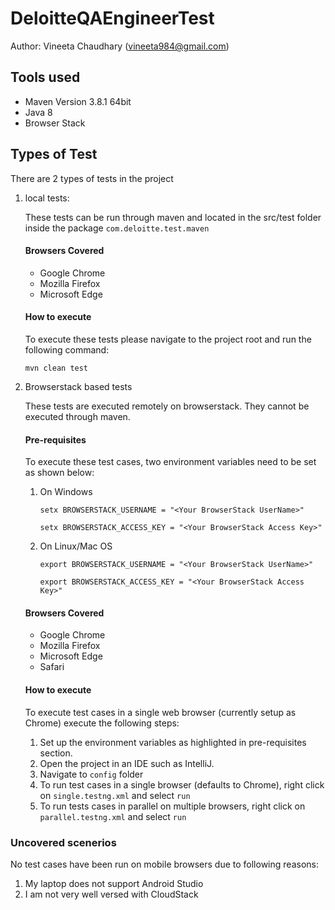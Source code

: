 # DeloitteQAEngineerTest
Author: Vineeta Chaudhary (vineeta984@gmail.com)
## Tools used
* Maven Version 3.8.1 64bit
* Java 8
* Browser Stack

## Types of Test
There are 2 types of tests in the project
1. local tests:
   
   These tests can be run through maven and located in the src/test folder inside the package `com.deloitte.test.maven`
   
   #### Browsers Covered
    * Google Chrome
    * Mozilla Firefox
    * Microsoft Edge
    
   #### How to execute 
   To execute these tests please navigate to the project root and run the following command:
   
   `mvn clean test`
   
2. Browserstack based tests
   
   These tests are executed remotely on browserstack. They cannot be executed through maven.
   
   #### Pre-requisites 
   
    To execute these test cases, two environment variables need to be set as shown below:
   
   1. On Windows
      
      `setx BROWSERSTACK_USERNAME = "<Your BrowserStack UserName>"`
      
      `setx BROWSERSTACK_ACCESS_KEY = "<Your BrowserStack Access Key>"
      `
   2. On Linux/Mac OS
      
      `export BROWSERSTACK_USERNAME = "<Your BrowserStack UserName>"`
      
      `export BROWSERSTACK_ACCESS_KEY = "<Your BrowserStack Access Key>"`
    
   #### Browsers Covered
    * Google Chrome
    * Mozilla Firefox
    * Microsoft Edge
    * Safari
    
   #### How to execute
    To execute test cases in a single web browser (currently setup as Chrome) execute the following steps:
   
    1. Set up the environment variables as highlighted in pre-requisites section.
    2. Open the project in an IDE such as IntelliJ.
    3. Navigate to `config` folder
    4. To run test cases in a single browser (defaults to Chrome), right click on `single.testng.xml` and select `run`
    5. To run tests cases in parallel on multiple browsers, right click on `parallel.testng.xml` and select `run`

### Uncovered scenerios
No test cases have been run on mobile browsers due to following reasons:
1. My laptop does not support Android Studio
2. I am not very well versed with CloudStack